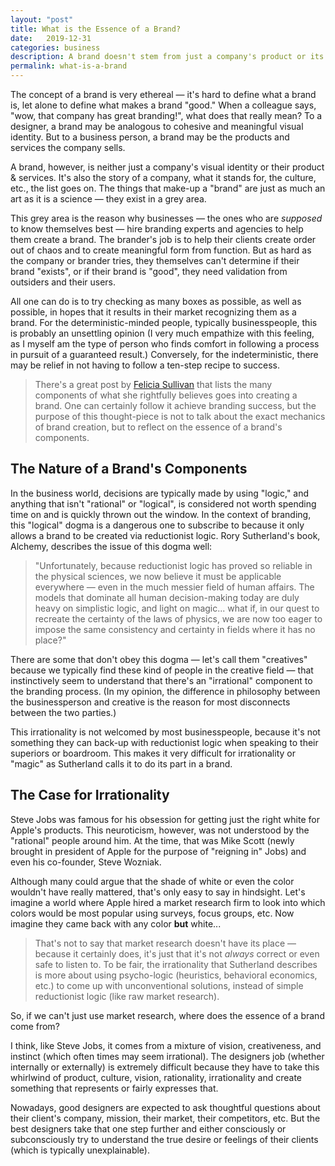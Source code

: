 ```yaml
---
layout: "post"
title: What is the Essence of a Brand?
date:   2019-12-31
categories: business
description: A brand doesn't stem from just a company's product or its design. On the contrary, a company's product and design are just expressions of a company's "brand."
permalink: what-is-a-brand
---
```


The concept of a brand is very ethereal — it's hard to define what a brand is, let alone to define what makes a brand "good." When a colleague says, "wow, that company has great branding!", what does that really mean? To a designer, a brand may be analogous to cohesive and meaningful visual identity. But to a business person, a brand may be the products and services the company sells.

A brand, however, is neither just a company's visual identity or their product & services. It's also the story of a company, what it stands for, the culture, etc., the list goes on. The things that make-up a "brand" are just as much an art as it is a science — they exist in a grey area.

This grey area is the reason why businesses — the ones who are _supposed_ to know themselves best — hire branding experts and agencies to help them create a brand. The brander's job is to help their clients create order out of chaos and to create meaningful form from function. But as hard as the company or brander tries, they themselves can't determine if their brand "exists", or if their brand is "good", they need validation from outsiders and their users.

All one can do is to try checking as many boxes as possible, as well as possible, in hopes that it results in their market recognizing them as a brand. For the deterministic-minded people, typically businesspeople, this is probably an unsettling opinion (I very much empathize with this feeling, as I myself am the type of person who finds comfort in following a process in pursuit of a guaranteed result.) Conversely, for the indeterministic, there may be relief in not having to follow a ten-step recipe to success.

> There's a great post by [Felicia Sullivan](https://medium.com/s/how-to-build-a-brand/lets-talk-about-how-to-build-a-brand-543b2dfbc4f5) that lists the many components of what she rightfully believes goes into creating a brand. One can certainly follow it achieve branding success, but the purpose of this thought-piece is not to talk about the exact mechanics of brand creation, but to reflect on the essence of a brand's components.

## The Nature of a Brand's Components

In the business world, decisions are typically made by using "logic," and anything that isn't "rational" or "logical", is considered not worth spending time on and is quickly thrown out the window. In the context of branding, this "logical" dogma is a dangerous one to subscribe to because it only allows a brand to be created via reductionist logic. Rory Sutherland's book, Alchemy, describes the issue of this dogma well:

> "Unfortunately, because reductionist logic has proved so reliable in the physical sciences, we now believe it must be applicable everywhere — even in the much messier field of human affairs. The models that dominate all human decision-making today are duly heavy on simplistic logic, and light on magic... what if, in our quest to recreate the certainty of the laws of physics, we are now too eager to impose the same consistency and certainty in fields where it has no place?"

There are some that don't obey this dogma — let's call them "creatives" because we typically find these kind of people in the creative field — that instinctively seem to understand that there's an "irrational" component to the branding process. (In my opinion, the difference in philosophy between the businessperson and creative is the reason for most disconnects between the two parties.)

This irrationality is not welcomed by most businesspeople, because it's not something they can back-up with reductionist logic when speaking to their superiors or boardroom. This makes it very difficult for irrationality or "magic" as Sutherland calls it to do its part in a brand.


## The Case for Irrationality

Steve Jobs was famous for his obsession for getting just the right white for Apple's products. This neuroticism, however, was not understood by the "rational" people around him. At the time, that was Mike Scott (newly brought in president of Apple for the purpose of "reigning in" Jobs) and even his co-founder, Steve Wozniak.

Although many could argue that the shade of white or even the color wouldn't have really mattered, that's only easy to say in hindsight. Let's imagine a world where Apple hired a market research firm to look into which colors would be most popular using surveys, focus groups, etc. Now imagine they came back with any color **but** white...

> That's not to say that market research doesn't have its place — because it certainly does, it's just that it's not _always_ correct or even safe to listen to. To be fair, the irrationality that Sutherland describes is more about using psycho-logic (heuristics, behavioral economics, etc.) to come up with unconventional solutions, instead of simple reductionist logic (like raw market research).

So, if we can't just use market research, where does the essence of a brand come from?

I think, like Steve Jobs, it comes from a mixture of vision, creativeness, and instinct (which often times may seem irrational). The designers job (whether internally or externally) is extremely difficult because they have to take this whirlwind of product, culture, vision, rationality, irrationality and create something that represents or fairly expresses that.

Nowadays, good designers are expected to ask thoughtful questions about their client's company, mission, their market, their competitors, etc. But the best designers take that one step further and either consciously or subconsciously try to understand the true desire or feelings of their clients (which is typically unexplainable).
